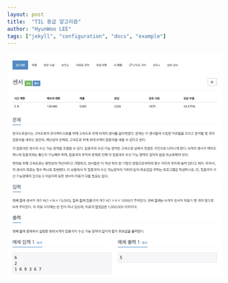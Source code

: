 ```yaml
---
layout: post
title:  "TIL 중급 알고리즘"
author: "HyunWoo LEE"
tags: ["jekyll", "configuration", "docs", "example"]
---
```


![](https://github.com/hyunwlee-dev/TIL/blob/17efcf1cb7f9c4998f40675afddd3fd33b561099/images/boj2212sensor.jpg?raw=true)
